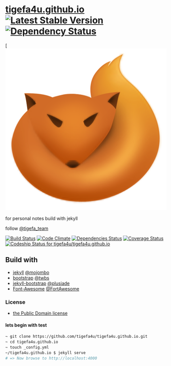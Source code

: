 [tigefa4u.github.io](http://tigefa4u.github.io) [![Latest Stable Version](https://poser.pugx.org/tigefa4u/tigefa4u.github.io/v/stable.png)](https://packagist.org/packages/tigefa4u/tigefa4u.github.io) [![Dependency Status](https://gemnasium.com/tigefa4u/tigefa4u.github.io.png)](https://gemnasium.com/tigefa4u/tigefa4u.github.io)
====================

[![tigefa-logo](assets/img/tigefa-logo.png)

for personal notes build with jekyll

follow [@tigefa_team](http://twitter.com/tigefa_team)

[![Build Status](https://travis-ci.org/tigefa4u/tigefa4u.github.io.png)](https://travis-ci.org/tigefa4u/tigefa4u.github.io)
[![Code Climate](https://codeclimate.com/github/tigefa4u/tigefa4u.github.io.png)](https://codeclimate.com/github/tigefa4u/tigefa4u.github.io) 
[![Dependencies Status](https://depending.in/tigefa4u/tigefa4u.github.io.png)](http://depending.in/tigefa4u/tigefa4u.github.io)
[![Coverage Status](https://coveralls.io/repos/tigefa4u/tigefa4u.github.io/badge.png?branch=master)](https://coveralls.io/r/tigefa4u/tigefa4u.github.io?branch=master)
[ ![Codeship Status for tigefa4u/tigefa4u.github.io](https://www.codeship.io/projects/8d7ca6d0-0797-0131-90f0-6e6cb3ba9a2c/status?branch=master)](https://www.codeship.io/projects/7339)

## Build with 

- [jekyll](http://jekyllrb.com) [@mojombo](https://github.com/mojombo)
- [bootstrap](http://getbootstrap.com) [@twbs](https://github.com/twbs)
- [jekyll-bootstrap](http://jekyllbootstrap.com) [@plusjade](https://github.com/plusjade)
- [Font-Awesome](http://fontawesome.io) [@FortAwesome](https://github.com/FortAwesome)

### License

- [the Public Domain license](https://github.com/tigefa4u/tigefa4u.github.io/blob/master/LICENSE)

#### lets begin with test

``` bash
~ git clone https://github.com/tigefa4u/tigefa4u.github.io.git
~ cd tigefa4u.github.io
~ touch _config.yml
~/tigefa4u.github.io $ jekyll serve
# => Now browse to http://localhost:4000
```
